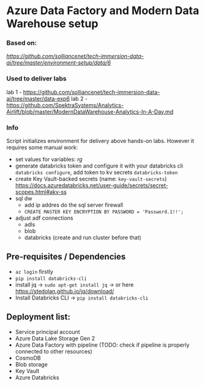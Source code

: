 # Azure Data Factory and Modern Data Warehouse setup
### Based on:
*https://github.com/solliancenet/tech-immersion-data-ai/tree/master/environment-setup/data/6*

### Used to deliver labs
lab 1 - https://github.com/solliancenet/tech-immersion-data-ai/tree/master/data-exp6
lab 2 - https://github.com/SpektraSystems/Analytics-Airlift/blob/master/ModernDataWarehouse-Analytics-In-A-Day.md

### Info
Script initializes environment for delivery above hands-on labs. However it requires some manual work:
- set values for variables: *rg*
- generate databricks token and configure it with your databricks cli `databricks configure`, add token to kv secrets `databricks-token`
- create Key Vault-backed secrets (name: `key-vault-secrets`) https://docs.azuredatabricks.net/user-guide/secrets/secret-scopes.html#akv-ss
- sql dw
    - add ip addres do the sql server firewall
    - `CREATE MASTER KEY ENCRYPTION BY PASSWORD = 'Password.1!!';`
- adjust adf connections
    - adls
    - blob
    - databricks (create and run cluster before that)
    

## Pre-requisites / Dependencies
- `az login` firstly
- `pip install databricks-cli`
- install jq -> `sudo apt-get install jq` -> or here https://stedolan.github.io/jq/download/
- Install Databricks CLI -> `pip install databricks-cli`

## Deployment list:
- Service principal account
- Azure Data Lake Storage Gen 2
- Azure Data Factory with pipeline (TODO: check if pipeline is properly connected to other resources)
- CosmoDB
- Blob storage
- Key Vault
- Azure Databricks
